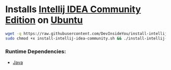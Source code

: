 # Installs [Intellij IDEA Community Edition](https://www.jetbrains.com/idea/) on [Ubuntu](https://www.ubuntu.com/)

```bash
wget -q https://raw.githubusercontent.com/DevInsideYou/install-intellij-idea-community/master/install-intellij-idea-community.sh
sudo chmod +x install-intellij-idea-community.sh && ./install-intellij-idea-community.sh
```

### Runtime Dependencies:
* [Java](https://github.com/DevInsideYou/install-java)
